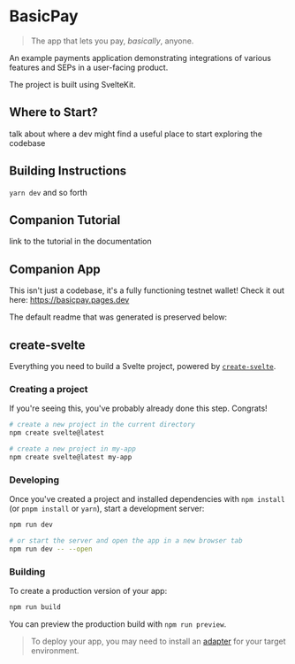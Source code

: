 # BasicPay

> The app that lets you pay, _basically_, anyone.

An example payments application demonstrating integrations of various features
and SEPs in a user-facing product.

The project is built using SvelteKit.

## Where to Start?

talk about where a dev might find a useful place to start exploring the codebase

## Building Instructions

`yarn dev` and so forth

## Companion Tutorial

link to the tutorial in the documentation

## Companion App

This isn't just a codebase, it's a fully functioning testnet wallet! Check it out here: <https://basicpay.pages.dev>

The default readme that was generated is preserved below:

## create-svelte

Everything you need to build a Svelte project, powered by [`create-svelte`](https://github.com/sveltejs/kit/tree/master/packages/create-svelte).

### Creating a project

If you're seeing this, you've probably already done this step. Congrats!

```bash
# create a new project in the current directory
npm create svelte@latest

# create a new project in my-app
npm create svelte@latest my-app
```

### Developing

Once you've created a project and installed dependencies with `npm install` (or `pnpm install` or `yarn`), start a development server:

```bash
npm run dev

# or start the server and open the app in a new browser tab
npm run dev -- --open
```

### Building

To create a production version of your app:

```bash
npm run build
```

You can preview the production build with `npm run preview`.

> To deploy your app, you may need to install an [adapter](https://kit.svelte.dev/docs/adapters) for your target environment.
